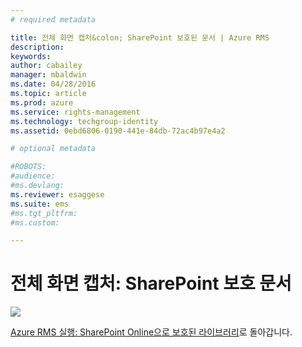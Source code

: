 ```yaml
---
# required metadata

title: 전체 화면 캡처&colon; SharePoint 보호된 문서 | Azure RMS
description:
keywords:
author: cabailey
manager: mbaldwin
ms.date: 04/28/2016
ms.topic: article
ms.prod: azure
ms.service: rights-management
ms.technology: techgroup-identity
ms.assetid: 0ebd6806-0190-441e-84db-72ac4b97e4a2

# optional metadata

#ROBOTS:
#audience:
#ms.devlang:
ms.reviewer: esaggese
ms.suite: ems
#ms.tgt_pltfrm:
#ms.custom:

---
```


# 전체 화면 캡처: SharePoint 보호 문서
![](./media/AzRMS_StoryboardSPO_3.png)

[Azure RMS 실행: SharePoint Online으로 보호된 라이브러리](http://technet.microsoft.com/library/jj585026.aspx)로 돌아갑니다.



<!--HONumber=Apr16_HO3-->


